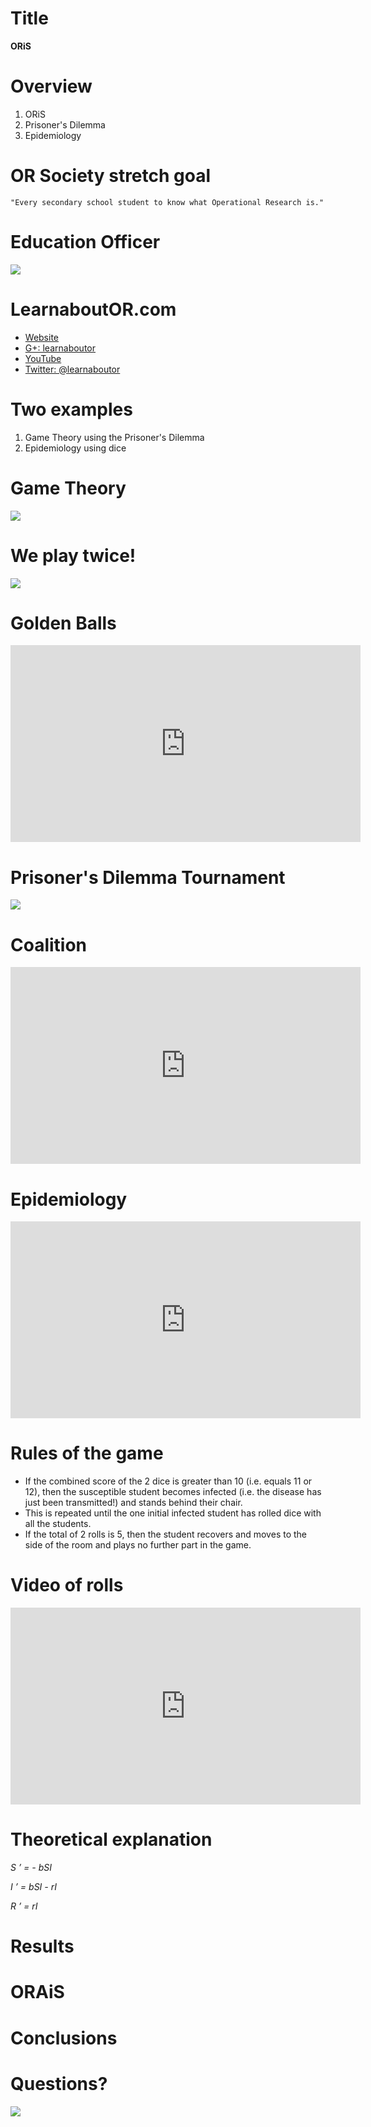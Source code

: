 # Title

**ORiS**

# Overview

1. ORiS
2. Prisoner's Dilemma
3. Epidemiology

# OR Society **stretch** goal

`"Every secondary school student to know what Operational Research is."`

# Education Officer

![](https://lh5.googleusercontent.com/-np_4RPaZD-s/T2cC5s9_eZI/AAAAAAAAABQ/8LXiiXgrubY/w473-h504-no/Louise.jpg)

# LearnaboutOR.com

- [Website](http://learnaboutor.co.uk/)
- [G+: learnaboutor]()
- [YouTube]()
- [Twitter: @learnaboutor]()

# Two examples

1. Game Theory using the Prisoner's Dilemma
2. Epidemiology using dice

# Game Theory

![](http://1.bp.blogspot.com/-QGK0ZXX5FEE/UWVfVXlTWOI/AAAAAAAAqTo/0A7WqCi84lk/s400/Rationalise_two_thirds_of_average_game.gif)

# We play twice!

![](http://4.bp.blogspot.com/-dqKjIid1TEY/UWVjUSjqVnI/AAAAAAAAqT4/sYmKej4_bgc/s400/Results_for_All_Data.png)

# Golden Balls

<iframe width="560" height="315" src="http://www.youtube.com/embed/p3Uos2fzIJ0" frameborder="0" allowfullscreen></iframe>

# Prisoner's Dilemma Tournament

![](http://3.bp.blogspot.com/-XCqaQWckHx8/TyG4nKcg1LI/AAAAAAAAJyU/IaEvwGk38Yw/s320/IMG_0864.jpg)

# Coalition

<iframe width="560" height="315" src="http://www.youtube.com/embed/_ZLSofh0N3s" frameborder="0" allowfullscreen></iframe>

# Epidemiology

<iframe width="560" height="315" src="http://www.youtube.com/embed/4sYSyuuLk5g" frameborder="0" allowfullscreen></iframe>

# Rules of the game

- If the combined score of the 2 dice is greater than 10 (i.e. equals 11 or 12), then the susceptible student becomes infected (i.e. the disease has just been transmitted!) and stands behind their chair.
- This is repeated until the one initial infected student has rolled dice with all the students.
- If the total of 2 rolls is 5, then the student recovers and moves to the side of the room and plays no
further part in the game.

# Video of rolls

<iframe width="560" height="315" src="http://www.youtube.com/embed/mBFIC5gAnMc" frameborder="0" allowfullscreen></iframe>

# Theoretical explanation

_S ’ = - bSI_

_I ’ = bSI - rI_

_R ’ = rI_

# Results

# ORAiS

# Conclusions

# Questions?

![](https://encrypted-tbn2.gstatic.com/images?q=tbn:ANd9GcSR94VtJ_AQfm1DhQSXmShasKeggBbKzLcPNQ7ML6xSbjXB7noeFw)
